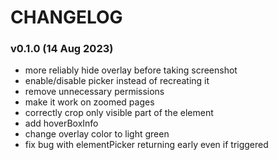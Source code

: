  # CHANGELOG

 ### v0.1.0 (14 Aug 2023)
 - more reliably hide overlay before taking screenshot
 - enable/disable picker instead of recreating it
 - remove unnecessary permissions
 - make it work on zoomed pages
 - correctly crop only visible part of the element
 - add hoverBoxInfo
 - change overlay color to light green
 - fix bug with elementPicker returning early even if triggered